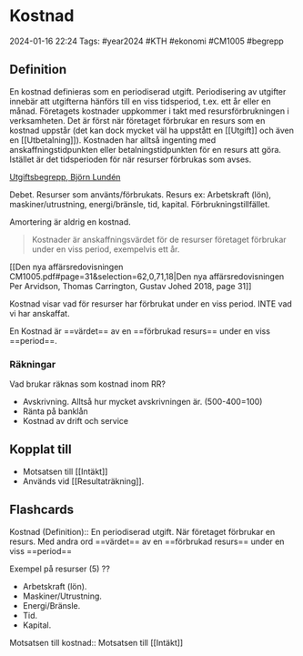 # Kostnad

2024-01-16 22:24
Tags: #year2024 #KTH #ekonomi #CM1005 #begrepp

## Definition

En kostnad definieras som en periodiserad utgift. Periodisering av utgifter innebär att utgifterna hänförs till en viss tidsperiod, t.ex. ett år eller en månad. Företagets kostnader uppkommer i takt med resursförbrukningen i verksamheten. Det är först när företaget förbrukar en resurs som en kostnad uppstår (det kan dock mycket väl ha uppstått en [[Utgift]] och även en [[Utbetalning]]). Kostnaden har alltså ingenting med anskaffningstidpunkten eller betalningstidpunkten för en resurs att göra. Istället är det tidsperioden för när resurser förbrukas som avses.

[Utgiftsbegrepp, Björn Lundén](https://www.bjornlunden.se/f%C3%B6retagande/utgiftsbegrepp__404)

Debet. Resurser som använts/förbrukats. Resurs ex: Arbetskraft (lön), maskiner/utrustning, energi/bränsle, tid, kapital. Förbrukningstillfället.

Amortering är aldrig en kostnad.

> Kostnader är anskaffningsvärdet för de resurser företaget förbrukar under en viss period, exempelvis ett år.

[[Den nya affärsredovisningen CM1005.pdf#page=31&selection=62,0,71,18|Den nya affärsredovisningen Per Arvidson, Thomas Carrington, Gustav Johed 2018, page 31]]

Kostnad visar vad för resurser har förbrukat under en viss period. INTE vad vi har anskaffat.

En Kostnad är ==värdet== av en ==förbrukad resurs== under en viss ==period==.

### Räkningar

Vad brukar räknas som kostnad inom RR?

- Avskrivning. Alltså hur mycket avskrivningen är. (500-400=100)
- Ränta på banklån
- Kostnad av drift och service

## Kopplat till

- Motsatsen till [[Intäkt]]
- Används vid [[Resultaträkning]].

## Flashcards

Kostnad (Definition):: En periodiserad utgift. När företaget förbrukar en resurs. Med andra ord ==värdet== av en ==förbrukad resurs== under en viss ==period==
<!--SR:!2024-03-10,31,270!2024-02-26,24,270-->

Exempel på resurser (5)
??
- Arbetskraft (lön).
- Maskiner/Utrustning.
- Energi/Bränsle.
- Tid.
- Kapital.
<!--SR:!2024-02-12,13,270!2024-03-16,36,290-->

Motsatsen till kostnad:: Motsatsen till [[Intäkt]]
<!--SR:!2024-02-11,12,270!2024-03-15,37,290-->
